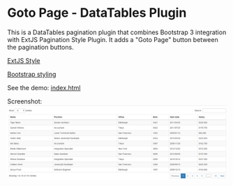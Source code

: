 # Goto Page - DataTables Plugin

This is a DataTables pagination plugin that combines Bootstrap 3 integration with ExtJS Pagination Style Plugin. It adds a "Goto Page" button between the pagination buttons.

[ExtJS Style](https://www.datatables.net/plug-ins/pagination/extjs)

[Bootstrap styling](https://www.datatables.net/examples/styling/bootstrap.html)

See the demo: [index.html](index.html)

Screenshot:
![alt text](screenshot.png)